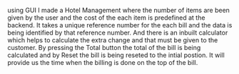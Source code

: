 using GUI I made a Hotel Management where the number of items are been given by the user and the cost of the each item is
predefined at the backend. It takes a unique reference number for the each bill and the data is being identified by that reference 
number. And there is an inbuilt calculator which helps to calculate the extra change and that must be given to the customer.
By pressing the Total button the total of the bill is being calculated and by Reset the bill is being reseted to the intial postion.
It will provide us the time when the billing is done on the top of the bill.
